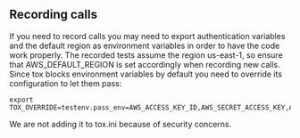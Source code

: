 ## Recording calls

If you need to record calls you may need to export authentication variables and the default region as environment
variables in order to have the code work properly. The recorded tests assume the region us-east-1, so ensure that
AWS_DEFAULT_REGION is set accordingly when recording new calls.
Since tox blocks environment variables by default you need to override its configuration to let them pass:

```
export TOX_OVERRIDE=testenv.pass_env=AWS_ACCESS_KEY_ID,AWS_SECRET_ACCESS_KEY,AWS_SESSION_TOKEN,AWS_DEFAULT_REGION
```

We are not adding it to tox.ini because of security concerns.
